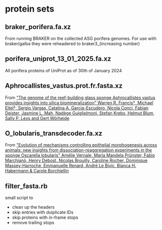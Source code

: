 # protein sets
## braker_porifera.fa.xz
From running BRAKER on the collected ASG porifera genomes. For use with braker/galba they were reheadered to braker3_(increasing number)

## porifera_uniprot_13_01_2025.fa.xz
All porifera proteins of UniProt as of 30th of January 2024

## Aphrocallistes_vastus.prot.fr.fasta.xz
From ["The genome of the reef-building glass sponge Aphrocallistes vastus provides insights into silica biomineralization"
Warren R. Francis†, Michael Eitel†, Sergio Vargas, Catalina A. Garcia-Escudero, Nicola Conci, Fabian Deister, Jasmine L. Mah, Nadège Guiglielmoni, Stefan Krebs, Helmut Blum, Sally P. Leys and Gert Wörheide](https://royalsocietypublishing.org/doi/10.1098/rsos.230423)

## O_lobularis_transdecoder.fa.xz
From ["Evolution of mechanisms controlling epithelial morphogenesis across animals: new insights from dissociation-reaggregation experiments in the sponge Oscarella lobularis" Amélie Vernale, Maria Mandela Prünster, Fabio Marchianò, Henry Debost, Nicolas Brouilly, Caroline Rocher, Dominique Massey-Harroche, Emmanuelle Renard, André Le Bivic, Bianca H. Habermann & Carole Borchiellin](https://bmcecolevol.biomedcentral.com/articles/10.1186/s12862-021-01866-x)

## filter_fasta.rb
small script to 
* clean up the headers
* skip entries with duiplicate IDs
* skip proteins with in-frame stops
* remove trailing stops
